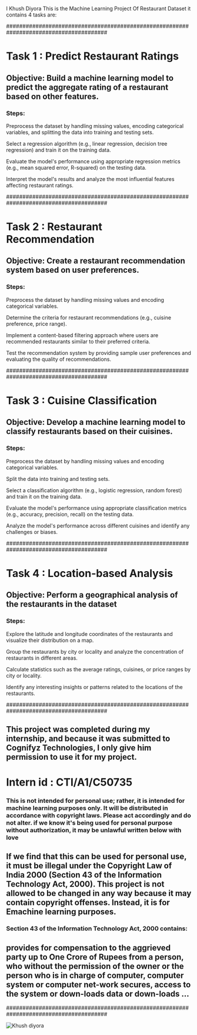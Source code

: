 I Khush Diyora This is the Machine Learning Project Of Restaurant Dataset it contains 4 tasks are:

#######################################################################################
# Task 1 : Predict Restaurant Ratings

## Objective: Build a machine learning model to predict the aggregate rating of a restaurant based on other features.

### Steps:

Preprocess the dataset by handling missing values, encoding categorical variables, and splitting the data into training and testing sets.

Select a regression algorithm (e.g., linear regression, decision tree regression) and train it on the training data.

Evaluate the model's performance using appropriate regression metrics (e.g., mean squared error, R-squared) on the testing data.

Interpret the model's results and analyze the most influential features affecting restaurant ratings.

#######################################################################################

# Task 2 : Restaurant Recommendation

## Objective: Create a restaurant recommendation system based on user preferences.

### Steps:

Preprocess the dataset by handling missing values and encoding categorical variables.

Determine the criteria for restaurant recommendations (e.g., cuisine preference, price range).

Implement a content-based filtering approach where users are recommended restaurants similar to their preferred criteria.

Test the recommendation system by providing sample user preferences and evaluating the quality of recommendations.

#######################################################################################

# Task 3 : Cuisine Classification

## Objective:  Develop a machine learning model to classify restaurants based on their cuisines.

### Steps:

Preprocess the dataset by handling missing values and encoding categorical variables.

Split the data into training and testing sets.

Select a classification algorithm (e.g., logistic regression, random forest) and train it on the training data.

Evaluate the model's performance using appropriate classification metrics (e.g., accuracy, precision, recall) on the testing data.

Analyze the model's performance across different cuisines and identify any challenges or biases.

#######################################################################################

# Task 4 :  Location-based Analysis

## Objective:  Perform a geographical analysis of the restaurants in the dataset

### Steps:

Explore the latitude and longitude coordinates of the restaurants and visualize their distribution on a map.

Group the restaurants by city or locality and analyze the concentration of restaurants in different areas.

Calculate statistics such as the average ratings, cuisines, or price ranges by city or locality.

Identify any interesting insights or patterns related to the locations of the restaurants.

#######################################################################################

## This project was completed during my internship, and because it was submitted to Cognifyz Technologies, I only give him permission to use it for my project.

# Intern id : CTI/A1/C50735

### This is not intended for personal use; rather, it is intended for machine learning purposes only. It will be distributed in accordance with copyright laws. Please act accordingly and do not alter. if we know it's being used for personal purpose without authorization, it may be unlawful written below with love 


## If we find that this can be used for personal use, it must be illegal under the Copyright Law of India 2000 (Section 43 of the Information Technology Act, 2000). This project is not allowed to be changed in any way because it may contain copyright offenses. Instead, it is for Emachine learning purposes.

### Section 43 of the Information Technology Act, 2000 contains:

## provides for compensation to the aggrieved party up to One Crore of Rupees from a person, who without the permission of the owner or the person who is in charge of computer, computer system or computer net-work secures, access to the system or down-loads data or down-loads ...


#######################################################################################

![Khush diyora](https://github.com/user-attachments/assets/313bac3d-0908-4ba3-a241-451e7d64016a)



